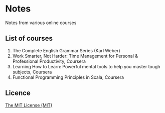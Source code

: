# Notes
Notes from various online courses

## List of courses

1. The Complete English Grammar Series (Karl Weber)
2. Work Smarter, Not Harder: Time Management for Personal & Professional Productivity, Coursera
3. Learning How to Learn: Powerful mental tools to help you master tough subjects, Coursera
4. Functional Programming Principles in Scala, Coursera

## Licence
[The MIT License (MIT)](LICENSE)
